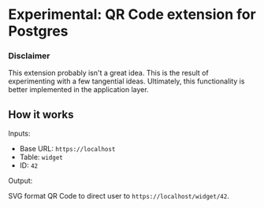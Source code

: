 # Experimental:  QR Code extension for Postgres

### Disclaimer

This extension probably isn't a great idea.  This is the result of experimenting
with a few tangential ideas.  Ultimately, this functionality is better
implemented in the application layer.


## How it works


Inputs:

* Base URL: `https://localhost`
* Table: `widget`
* ID: `42`

Output:

SVG format QR Code to direct user to `https://localhost/widget/42`.


